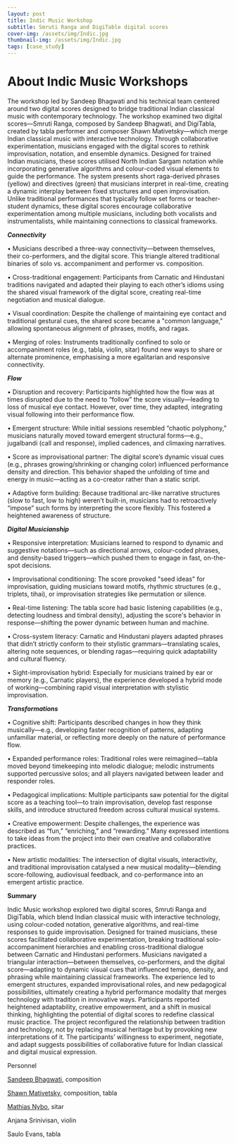 ```yaml
---
layout: post
title: Indic Music Workshop
subtitle: Smruti Ranga and DigiTable digital scores
cover-img: /assets/img/Indic.jpg
thumbnail-img: /assets/img/Indic.jpg
tags: [case_study]
---
```


# **About Indic Music Workshops**

The workshop led by Sandeep Bhagwati and his technical team centered around two digital scores designed to bridge traditional Indian classical music with contemporary technology. The workshop examined two digital scores—Smruti Ranga, composed by Sandeep Bhagwati, and DigiTabla, created by tabla performer and composer Shawn Mativetsky—which merge Indian classical music with interactive technology. Through collaborative experimentation, musicians engaged with the digital scores to rethink improvisation, notation, and ensemble dynamics. Designed for trained Indian musicians, these scores utilised North Indian Sargam notation while incorporating generative algorithms and colour-coded visual elements to guide the performance. The system presents short raga-derived phrases (yellow) and directives (green) that musicians interpret in real-time, creating a dynamic interplay between fixed structures and open improvisation. Unlike traditional performances that typically follow set forms or teacher-student dynamics, these digital scores encourage collaborative experimentation among multiple musicians, including both vocalists and instrumentalists, while maintaining connections to classical frameworks.


**_Connectivity_**

•	Musicians described a three-way connectivity—between themselves, their co-performers, and the digital score. This triangle altered traditional binaries of solo vs. accompaniment and performer vs. composition.

•	Cross-traditional engagement: Participants from Carnatic and Hindustani traditions navigated and adapted their playing to each other’s idioms using the shared visual framework of the digital score, creating real-time negotiation and musical dialogue.

•	Visual coordination: Despite the challenge of maintaining eye contact and traditional gestural cues, the shared score became a "common language," allowing spontaneous alignment of phrases, motifs, and ragas.

•	Merging of roles: Instruments traditionally confined to solo or accompaniment roles (e.g., tabla, violin, sitar) found new ways to share or alternate prominence, emphasising a more egalitarian and responsive connectivity.

**_Flow_**

•	Disruption and recovery: Participants highlighted how the flow was at times disrupted due to the need to “follow” the score visually—leading to loss of musical eye contact. However, over time, they adapted, integrating visual following into their performance flow.

•	Emergent structure: While initial sessions resembled “chaotic polyphony,” musicians naturally moved toward emergent structural forms—e.g., jugalbandi (call and response), implied cadences, and climaxing narratives.

•	Score as improvisational partner: The digital score’s dynamic visual cues (e.g., phrases growing/shrinking or changing color) influenced performance density and direction. This behavior shaped the unfolding of time and energy in music—acting as a co-creator rather than a static script.

•	Adaptive form building: Because traditional arc-like narrative structures (slow to fast, low to high) weren’t built-in, musicians had to retroactively “impose” such forms by interpreting the score flexibly. This fostered a heightened awareness of structure.

_**Digital Musicianship**_

•	Responsive interpretation: Musicians learned to respond to dynamic and suggestive notations—such as directional arrows, colour-coded phrases, and density-based triggers—which pushed them to engage in fast, on-the-spot decisions.

•	Improvisational conditioning: The score provoked "seed ideas" for improvisation, guiding musicians toward motifs, rhythmic structures (e.g., triplets, tihai), or improvisation strategies like permutation or silence.

•	Real-time listening: The tabla score had basic listening capabilities (e.g., detecting loudness and timbral density), adjusting the score's behavior in response—shifting the power dynamic between human and machine.

•	Cross-system literacy: Carnatic and Hindustani players adapted phrases that didn’t strictly conform to their stylistic grammars—translating scales, altering note sequences, or blending ragas—requiring quick adaptability and cultural fluency.

•	Sight-improvisation hybrid: Especially for musicians trained by ear or memory (e.g., Carnatic players), the experience developed a hybrid mode of working—combining rapid visual interpretation with stylistic improvisation.

**_Transformations_**

•	Cognitive shift: Participants described changes in how they think musically—e.g., developing faster recognition of patterns, adapting unfamiliar material, or reflecting more deeply on the nature of performance flow.

•	Expanded performance roles: Traditional roles were reimagined—tabla moved beyond timekeeping into melodic dialogue; melodic instruments supported percussive solos; and all players navigated between leader and responder roles.

•	Pedagogical implications: Multiple participants saw potential for the digital score as a teaching tool—to train improvisation, develop fast response skills, and introduce structured freedom across cultural musical systems.

•	Creative empowerment: Despite challenges, the experience was described as “fun,” “enriching,” and “rewarding.” Many expressed intentions to take ideas from the project into their own creative and collaborative practices.

•	New artistic modalities: The intersection of digital visuals, interactivity, and traditional improvisation catalysed a new musical modality—blending score-following, audiovisual feedback, and co-performance into an emergent artistic practice.


**Summary**

Indic Music workshop explored two digital scores, Smruti Ranga and DigiTabla, which blend Indian classical music with interactive technology, using colour-coded notation, generative algorithms, and real-time responses to guide improvisation. Designed for trained musicians, these scores facilitated collaborative experimentation, breaking traditional solo-accompaniment hierarchies and enabling cross-traditional dialogue between Carnatic and Hindustani performers. Musicians navigated a triangular interaction—between themselves, co-performers, and the digital score—adapting to dynamic visual cues that influenced tempo, density, and phrasing while maintaining classical frameworks. The experience led to emergent structures, expanded improvisational roles, and new pedagogical possibilities, ultimately creating a hybrid performance modality that merges technology with tradition in innovative ways. Participants reported heightened adaptability, creative empowerment, and a shift in musical thinking, highlighting the potential of digital scores to redefine classical music practice. The project reconfigured the relationship between tradition and technology, not by replacing musical heritage but by provoking new interpretations of it. The participants’ willingness to experiment, negotiate, and adapt suggests possibilities of collaborative future for Indian classical and digital musical expression.

Personnel

[Sandeep Bhagwati](https://www.concordia.ca/faculty/sandeep-bhagwati.html), composition

[Shawn Mativetsky](https://www.shawnmativetsky.com/), composition, tabla

[Mathias Nybo](https://nybomusic.ca/), sitar

Anjana Srinivisan, violin

Saulo Evans, tabla

